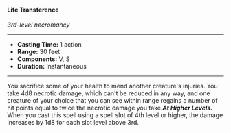 #### Life Transference
*3rd-level necromancy*
___
- **Casting Time:** 1 action
- **Range:** 30 feet
- **Components:** V, S
- **Duration:** Instantaneous
---
You sacrifice some of your health to mend another creature's injuries. You take 4d8 necrotic damage, which can't be reduced in any way, and one creature of your choice that you can see within range regains a number of hit points equal to twice the necrotic damage you take.***At Higher Levels.*** When you cast this spell using a spell slot of 4th level or higher, the damage increases by 1d8 for each slot level above 3rd.